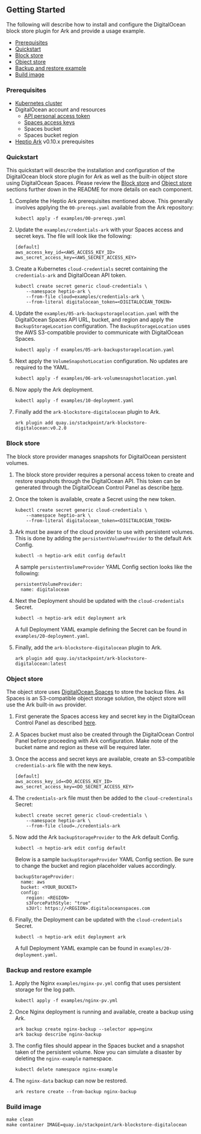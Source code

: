 ## Getting Started

The following will describe how to install and configure the DigitalOcean block store plugin for Ark and provide a usage example.

* [Prerequisites](#prerequisites)
* [Quickstart](#quickstart)
* [Block store](#block-store)
* [Object store](#object-store)
* [Backup and restore example](#backup-and-restore-example)
* [Build image](#build-image)

### Prerequisites

* [Kubernetes cluster](https://stackpoint.io/clusters/new?provider=do)
* DigitalOcean account and resources
  * [API personal access token](https://www.digitalocean.com/docs/api/create-personal-access-token/)
  * [Spaces access keys](https://www.digitalocean.com/docs/spaces/how-to/administrative-access/)
  * Spaces bucket
  * Spaces bucket region
* [Heptio Ark](https://heptio.github.io/ark/master/quickstart.html) v0.10.x prerequisites

### Quickstart

This quickstart will describe the installation and configuration of the DigitalOcean block store plugin for Ark as well as the built-in object store using DigitalOcean Spaces. Please review the [Block store](#block-store) and [Object store](#object-store) sections further down in the README for more details on each component.

1. Complete the Heptio Ark prerequisites mentioned above. This generally involves applying the `00-prereqs.yaml` available from the Ark repository:

    ```
    kubectl apply -f examples/00-prereqs.yaml
    ```

2. Update the `examples/credentials-ark` with your Spaces access and secret keys. The file will look like the following:

    ```
    [default]
    aws_access_key_id=<AWS_ACCESS_KEY_ID>
    aws_secret_access_key=<AWS_SECRET_ACCESS_KEY>
    ```

3. Create a Kubernetes `cloud-credentials` secret containing the `credentials-ark` and DigitalOcean API token.

    ```
    kubectl create secret generic cloud-credentials \
        --namespace heptio-ark \
        --from-file cloud=examples/credentials-ark \
        --from-literal digitalocean_token=<DIGITALOCEAN_TOKEN>
    ```

4. Update the `examples/05-ark-backupstoragelocation.yaml` with the DigitalOcean Spaces API URL, bucket, and region and apply the `BackupStorageLocation` configuration. The `BackupStorageLocation` uses the AWS S3-compatible provider to communicate with DigitalOcean Spaces.

    ```
    kubectl apply -f examples/05-ark-backupstoragelocation.yaml
    ```

5. Next apply the `VolumeSnapshotLocation` configuration. No updates are required to the YAML.

    ```
    kubectl apply -f examples/06-ark-volumesnapshotlocation.yaml
    ```

6. Now apply the Ark deployment.

    ```
    kubectl apply -f examples/10-deployment.yaml
    ```

7. Finally add the `ark-blockstore-digitalocean` plugin to Ark.

    ```
    ark plugin add quay.io/stackpoint/ark-blockstore-digitalocean:v0.2.0
    ```

### Block store

The block store provider manages snapshots for DigitalOcean persistent volumes.

1. The block store provider requires a personal access token to create and restore snapshots through the DigitalOcean API. This token can be generated through the DigitalOcean Control Panel as describe [here](https://www.digitalocean.com/docs/api/create-personal-access-token/).

2. Once the token is available, create a Secret using the new token.

    ```
    kubectl create secret generic cloud-credentials \
        --namespace heptio-ark \
        --from-literal digitalocean_token=<DIGITALOCEAN_TOKEN>
    ```

3. Ark must be aware of the cloud provider to use with persistent volumes. This is done by adding the `persistentVolumeProvider` to the default Ark Config.

    ```
    kubectl -n heptio-ark edit config default
    ```

    A sample `persistentVolumeProvider` YAML Config section looks like the following:

    ```
    persistentVolumeProvider:
      name: digitalocean
    ```

4. Next the Deployment should be updated with the `cloud-credentials` Secret.

    ```
    kubectl -n heptio-ark edit deployment ark
    ```

    A full Deployment YAML example defining the Secret can be found in `examples/20-deployment.yaml`.

5. Finally, add the `ark-blockstore-digitalocean` plugin to Ark.

    ```
    ark plugin add quay.io/stackpoint/ark-blockstore-digitalocean:latest
    ```

### Object store

The object store uses [DigitalOcean Spaces](https://www.digitalocean.com/products/spaces/) to store the backup files. As Spaces is an S3-compatible object storage solution, the object store will use the Ark built-in `aws` provider.

1. First generate the Spaces access key and secret key in the DigitalOcean Control Panel as described [here](https://www.digitalocean.com/docs/spaces/how-to/administrative-access/).

2. A Spaces bucket must also be created through the DigitalOcean Control Panel before proceeding with Ark configuration. Make note of the bucket name and region as these will be required later.

3. Once the access and secret keys are available, create an S3-compatible `credentials-ark` file with the new keys.

    ```
    [default]
    aws_access_key_id=<DO_ACCESS_KEY_ID>
    aws_secret_access_key=<DO_SECRET_ACCESS_KEY>
    ```

4. The `credentials-ark` file must then be added to the `cloud-credentinals` Secret:

    ```
    kubectl create secret generic cloud-credentials \
        --namespace heptio-ark \
        --from-file cloud=./credentials-ark
    ```

5. Now add the Ark `backupStorageProvider` to the Ark default Config.

    ```
    kubectl -n heptio-ark edit config default
    ```

    Below is a sample `backupStorageProvider` YAML Config section. Be sure to change the bucket and region placeholder values accordingly.

    ```
    backupStorageProvider:
      name: aws
      bucket: <YOUR_BUCKET>
      config:
        region: <REGION>
        s3ForcePathStyle: "true"
        s3Url: https://<REGION>.digitaloceanspaces.com
    ```

6. Finally, the Deployment can be updated with the `cloud-credentials` Secret.

    ```
    kubectl -n heptio-ark edit deployment ark
    ```

    A full Deployment YAML example can be found in `examples/20-deployment.yaml`.


### Backup and restore example

1. Apply the Nginx `examples/nginx-pv.yml` config that uses persistent storage for the log path.

    ```
    kubectl apply -f examples/nginx-pv.yml
    ```

2. Once Nginx deployment is running and available, create a backup using Ark.

    ```
    ark backup create nginx-backup --selector app=nginx
    ark backup describe nginx-backup
    ```

3. The config files should appear in the Spaces bucket and a snapshot taken of the persistent volume. Now you can simulate a disaster by deleting the `nginx-example` namespace.

    ```
    kubectl delete namespace nginx-example
    ```

4. The `nginx-data` backup can now be restored.

    ```
    ark restore create --from-backup nginx-backup
    ```

### Build image

```
make clean
make container IMAGE=quay.io/stackpoint/ark-blockstore-digitalocean
```
